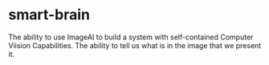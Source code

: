 # smart-brain

The ability to use ImageAI to build a system with self-contained Computer Viision Capabilities.
The ability to tell us what is in the image that we present it.
